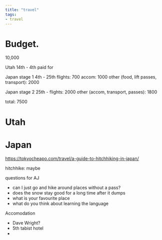 ```yaml
---
title: "travel"
tags: 
- travel
---
```


# Budget.
10,000

Utah 14th - 4th
paid for

Japan stage 1 4th - 25th
flights: 700
accom: 1000
other (food, lift passes, transport): 2000

Japan stage 2 25th - 
flights: 2000
other (accom, transport, passes): 1800

total: 7500

# Utah

# Japan

https://tokyocheapo.com/travel/a-guide-to-hitchhiking-in-japan/

hitchhike: maybe

questions for AJ
- can I just go and hike around places without a pass?
- does the snow stay good for a long time after it dumps
- what is your favourite place
- what do you think about learning the language


Accomodation
- Dave Wright?
- 5th tabist hotel
- 